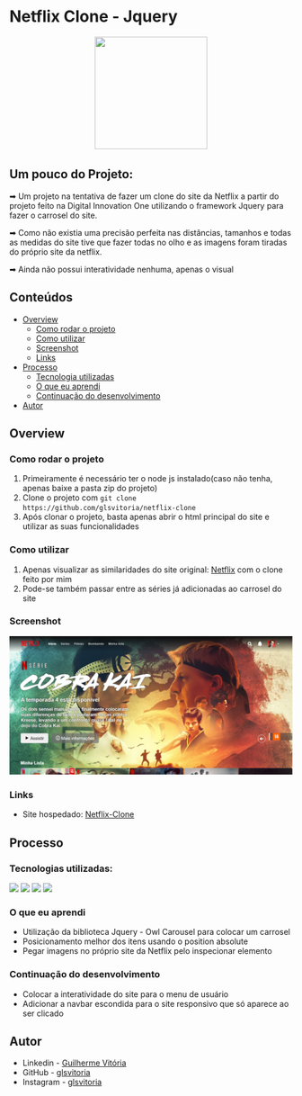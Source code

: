 # Netflix Clone - Jquery
<p align="center">
  <img src="https://img.icons8.com/plasticine/2x/circled-play.png" width="200px" height="200px"/></p>
<p align="center">

## Um pouco do Projeto:

➡ Um projeto na tentativa de fazer um clone do site da Netflix a partir do projeto feito na Digital Innovation One utilizando o framework Jquery para fazer o carrosel do site.

➡ Como não existia uma precisão perfeita nas distâncias, tamanhos e todas as medidas do site tive que fazer todas no olho e as imagens foram tiradas do próprio site da netflix.

➡ Ainda não possui interatividade nenhuma, apenas o visual

## Conteúdos

- [Overview](#overview)
  - [Como rodar o projeto](#como-rodar-o-projeto)
  - [Como utilizar](#como-utilizar-o-projeto)
  - [Screenshot](#screenshot)
  - [Links](#links)
- [Processo](#processo)
  - [Tecnologia utilizadas](#tecnologias-utilizadas)
  - [O que eu aprendi](#oque-eu-aprendi)
  - [Continuação do desenvolvimento](#continuacao-do-desenvolvimento)
- [Autor](#autor)

## Overview

### Como rodar o projeto

 1. Primeiramente é necessário ter o node js instalado(caso não tenha, apenas baixe a pasta zip do projeto) 
 2. Clone o projeto com `git clone https://github.com/glsvitoria/netflix-clone`
 3. Após clonar o projeto, basta apenas abrir o html principal do site e utilizar as suas funcionalidades

### Como utilizar

 1. Apenas visualizar as similaridades do site original: [Netflix](https://www.netflix.com/browse) com o clone feito por mim
 2. Pode-se também passar entre as séries já adicionadas ao carrosel do site

### Screenshot
![](./image/Screenshot.PNG)
### Links
- Site hospedado: [Netflix-Clone](https://glsvitoria.github.io/netflix-clone/)

## Processo

### Tecnologias utilizadas:

[<img src="https://img.shields.io/static/v1?label=&message=HTML&color=orange&style=for-the-badge&logo=HTML5&logoColor=white" />](https://github.com/glsvitoria)
[<img src="https://img.shields.io/static/v1?label=&message=CSS&color=blue&style=for-the-badge&logo=CSS3&logoColor=white" />](https://github.com/glsvitoria)
[<img src="https://img.shields.io/static/v1?label=&message=JS&color=yellowgreen&style=for-the-badge&logo=JavaScript&logoColor=white" />](https://github.com/glsvitoria)
[<img src="https://img.shields.io/static/v1?label=&message=Jquery&color=blue&style=for-the-badge&logo=Jquery&logoColor=white" />](https://github.com/glsvitoria)

### O que eu aprendi
 - Utilização da biblioteca Jquery - Owl Carousel para colocar um carrosel
 - Posicionamento melhor dos itens usando o position absolute
 - Pegar imagens no próprio site da Netflix pelo inspecionar elemento

### Continuação do desenvolvimento
 - Colocar a interatividade do site para o menu de usuário
 - Adicionar a navbar escondida para o site responsivo que só aparece ao ser clicado

## Autor
- Linkedin - [Guilherme Vitória](https://www.linkedin.com/in/glsvitoria/)
- GitHub - [glsvitoria](https://github.com/glsvitoria)
- Instagram - [glsvitoria](https://www.instagram.com/glsvitoria/)
